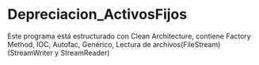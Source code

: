 # Depreciacion_ActivosFijos
Este programa está estructurado con Clean Architecture, contiene Factory Method, IOC, Autofac, Genérico, Lectura de archivos(FileStream)
(StreamWriter y StreamReader)

